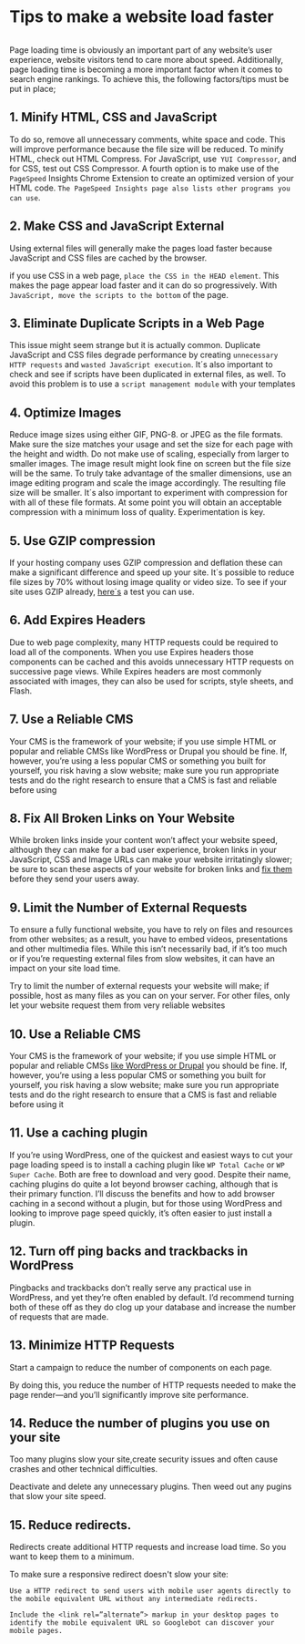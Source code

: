 # Tips to make a website load faster
```sh
```
Page loading time is obviously an important part of any website’s user experience, website visitors tend to care more about speed. Additionally, page loading time is becoming a more important factor when it comes to search engine rankings. To achieve this, the following factors/tips must be put in place;

## 1. Minify HTML, CSS and JavaScript
To do so, remove all unnecessary comments, white space and code. This will improve performance because the file size will be reduced. To minify HTML, check out HTML Compress. For JavaScript, use` YUI Compressor`, and for CSS, test out CSS Compressor. A fourth option is to make use of the `PageSpeed` Insights Chrome Extension to create an optimized version of your HTML code. `The PageSpeed Insights page also lists other programs you can use`.

## 2. Make CSS and JavaScript External
 Using external files will generally make the pages load faster because JavaScript and CSS files are cached by the browser.

 if you use CSS in a web page, `place the CSS in the HEAD element`. This makes the page appear load faster and it can do so progressively. With `JavaScript, move the scripts to the bottom` of the page.
 
## 3. Eliminate Duplicate Scripts in a Web Page
This issue might seem strange but it is actually common. Duplicate JavaScript and CSS files degrade performance by creating `unnecessary HTTP requests` and `wasted JavaScript execution`. It´s also important to check and see if scripts have been duplicated in external files, as well. To avoid this problem is to use a `script management module` with your templates

## 4. Optimize Images
Reduce image sizes using either GIF, PNG-8. or JPEG as the file formats. Make sure the size matches your usage and set the size for each page with the height and width. Do not make use of scaling, especially from larger to smaller images. The image result might look fine on screen but the file size will be the same. To truly take advantage of the smaller dimensions, use an image editing program and scale the image accordingly. The resulting file size will be smaller. It´s also important to experiment with compression for with all of these file formats. At some point you will obtain an acceptable compression with a minimum loss of quality. Experimentation is key.

## 5. Use GZIP compression
If your hosting company uses GZIP compression and deflation these can make a significant difference and speed up your site. It´s possible to reduce file sizes by 70% without losing image quality or video size. To see if your site uses GZIP already, [here´s](http://www.gidnetwork.com/tools/gzip-test.php) a test you can use.

## 6. Add Expires Headers
Due to web page complexity, many HTTP requests could be required to load all of the components. When you use Expires headers those components can be cached and this avoids unnecessary HTTP requests on successive page views. While Expires headers are most commonly associated with images, they can also be used for scripts, style sheets, and Flash.

## 7. Use a Reliable CMS

Your CMS is the framework of your website; if you use simple HTML or popular and reliable CMSs like WordPress or Drupal you should be fine. If, however, you’re using a less popular CMS or something you built for yourself, you risk having a slow website; make sure you run appropriate tests and do the right research to ensure that a CMS is fast and reliable before using

## 8. Fix All Broken Links on Your Website

While broken links inside your content won’t affect your website speed, although they can make for a bad user experience, broken links in your JavaScript, CSS and Image URLs can make your website irritatingly slower; be sure to scan these aspects of your website for broken links and [fix them](http://webdesign.about.com/od/speed/a/broken-links-slow-your-website.htm) before they send your users away.

## 9. Limit the Number of External Requests

To ensure a fully functional website, you have to rely on files and resources from other websites; as a result, you have to embed videos, presentations and other multimedia files. While this isn’t necessarily bad, if it’s too much or if you’re requesting external files from slow websites, it can have an impact on your site load time.

Try to limit the number of external requests your website will make; if possible, host as many files as you can on your server. For other files, only let your website request them from very reliable websites

## 10. Use a Reliable CMS

Your CMS is the framework of your website; if you use simple HTML or popular and reliable CMSs [like WordPress or Drupal](http://websitesetup.org/cms-comparison-wordpress-vs-joomla-drupal/) you should be fine. If, however, you’re using a less popular CMS or something you built for yourself, you risk having a slow website; make sure you run appropriate tests and do the right research to ensure that a CMS is fast and reliable before using it

## 11. Use a caching plugin

If you’re using WordPress, one of the quickest and easiest ways to cut your page loading speed is to install a caching plugin like `WP Total Cache` or `WP Super Cache`. Both are free to download and very good. Despite their name, caching plugins do quite a lot beyond browser caching, although that is their primary function. I’ll discuss the benefits and how to add browser caching in a second without a plugin, but for those using WordPress and looking to improve page speed quickly, it’s often easier to just install a plugin.

## 12. Turn off ping backs and trackbacks in WordPress

Pingbacks and trackbacks don’t really serve any practical use in WordPress, and yet they’re often enabled by default. I’d recommend turning both of these off as they do clog up your database and increase the number of requests that are made.


## 13. Minimize HTTP Requests

Start a campaign to reduce the number of components on each page.

By doing this, you reduce the number of HTTP requests needed to make the page render—and you’ll significantly improve site performance.

## 14. Reduce the number of plugins you use on your site
Too many plugins slow your site,create security issues and often cause crashes and other technical difficulties.

Deactivate and delete any unnecessary plugins. Then weed out any pugins that slow your site speed.

## 15. Reduce redirects.
Redirects create additional HTTP requests and increase load time. So you want to keep them to a minimum.

To make sure a responsive redirect doesn't slow your site:

    Use a HTTP redirect to send users with mobile user agents directly to the mobile equivalent URL without any intermediate redirects.
    
    Include the <link rel=”alternate”> markup in your desktop pages to identify the mobile equivalent URL so Googlebot can discover your mobile pages.






